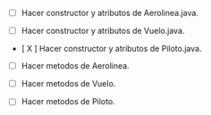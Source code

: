 - [ ] Hacer constructor y atributos de Aerolinea.java.

- [ ] Hacer constructor y atributos de Vuelo.java.

- [ X ] Hacer constructor y atributos de Piloto.java.

- [ ] Hacer metodos de Aerolinea.

- [ ] Hacer metodos de Vuelo.

- [ ] Hacer metodos de Piloto.